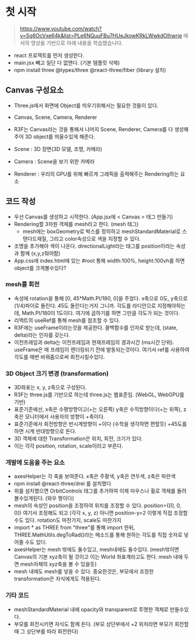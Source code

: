 # 첫 시작
> https://www.youtube.com/watch?v=Sg6OcVxe64k&list=PLe6NQuuFBu7HUeJkowKRkLWwkdOlhwrje 에서의 영상을 기반으로 아래 내용을 학습했습니다.

- react 프로젝트를 먼저 생성한다.
- main.jsx 빼고 일단 다 없앤다. (기본 템플릿 삭제)
- npm install three @types/three @react-three/fiber (library 설치)

## Canvas 구성요소
- Three.js에서 화면에 Object를 띄우기위해서는 필요한 것들이 있다.
- Canvas, Scene, Camera, Renderer
- R3F는 Canvas라는 것을 통해서 나머지 Scene, Renderer, Camera를 다 생성해주어 3D object를 띄울수있게 해준다.

- Scene : 3D 장면(3D 모델, 조명, 카메라)
- Camera : Scene을 보기 위한 카메라
- Renderer : 우리의 GPU를 위해 빠르게 그래픽을 출력해주는 Rendering하는 요소

## 코드 작성
- 우선 Canvas를 생성하고 시작한다. (App.jsx에 < Canvas > 태그 만들기)
- Rendering할 3차원 객체를 mesh라고 한다. (mesh 태그)
    - mesh에는 boxGeometry로 박스를 정의하고 meshStandardMaterial로 스탠다드재질, 그리고 color속성으로 색을 지정할 수 있다.
- 조명을 추가해야 색이 나온다. directionalLight라는 태그를 position이라는 속성과 함께 (x,y,z줘야함)
- App.css에 index.html에 있는 #root 통해 width:100%, height:100vh를 하면 object를 크게볼수있다?
### mesh를 회전
- 속성에 rotation을 통해 [0, 45*Math.PI/180, 0]을 주었다. x축으로 0도, y축으로 (1/4)파이로 돌린다. 45도 돌린다는거지 그니까. 각도를 라디안으로 지정해야하는데, Math.PI/180이 1도이다. 여기에 곱하기를 하면 그만큼 각도가 되는 것이다.
- 리액트의 useRef를 통해 mesh를 참조할 수 있다.
- R3F에는 useFrame이라는것을 제공한다. 콜백함수를 인자로 받는데, (state, delta)라는 인자를 갖는다.
- 이전프레임과 delta는 이전프레임과 현재프레임의 경과시간 (ms시간 단위). useFrame은 매 프레임이 렌더링되기 전에 발동되는것이다. 여기서 ref를 사용하여 각도를 매번 바꿔줌으로써 회전시킬수있다.
### 3D Object 크기 변경 (transformation)
- 3D좌표는 x, y, z축으로 구성된다.
- R3F는 three.js를 기반으로 하는데 three.js는 웹표준임. (WebGL, WebGPU를 기반)
- 표준기준에선, x축은 수평방향이고(+는 오른쪽) y축은 수직방향이다(+는 위쪽), z축은 모니터에서 사용자의 방향이 +축이다.
- 표준기준에서 회전방향은 반시계방향이 +이다 (수학을 생각하면 편할듯) +45도를하면 시계 반대방향으로 돈다.
- 3D 객체에 대한 Transformation은 위치, 회전, 크기가 있다.
- 이는 각각 position, rotation, scale이라고 부른다.

### 개발에 도움을 주는 요소
- axesHelper는 각 축을 보여준다. x축은 주황색, y축은 연두색, z축은 파란색
- npm install @react-three/drei 를 설치했다
- 위를 설치했으면 OrbitControls 태그를 추가하여 이제 마우스나 휠로 객체를 돌려볼수있게된다. (와우 짱이다)
- mesh의 속성인 position을 조정하여 위치를 조정할 수 있다. position={[0, 0, 0]} 여기서 조정해도 되고 (각각 x, y, z) 아니면 position-y=2 이렇게 직접 조정할 수도 있다. rotation도 마찬가지, scale도 마찬가지
- import * as THREE from "three"를 통해 import 한뒤, THREE.MathUtils.degToRad()라는 메소드를 통해 원하는 각도를 직접 숫자로 넣어줄 수도 있다.
- axesHelper는 mesh 밖에도 둘수있고, mesh내에도 둘수있다. (mesh밖이면 Canvas의 기본 xyz축이 될 것이고 이는 World 좌표계라고도 한다. mesh 내에 두면 mesh자체의 xyz축을 볼 수 있을듯)
- mesh 내에도 mesh를 넣을 수 있다. 중요한것은, 부모에서 조정한 transformation은 자식에게도 적용된다.

### 기타 코드
- meshStandardMaterial 내에 opacity와 transparent로 투명한 객체로 만들수있다.
- 부모를 회전시키면 자식도 함께 돈다. (부모 상단부에서 +2 위치라면 부모가 회전할때 그 상단부를 따라 회전한다)